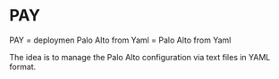 # PAY
PAY = deploymen Palo Alto from Yaml = Palo Alto from Yaml

The idea is to manage the Palo Alto configuration via text files in YAML format. 
